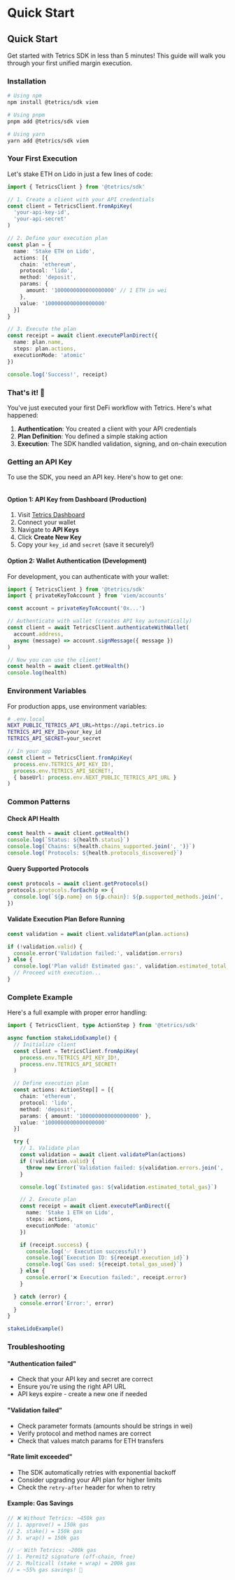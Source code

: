 # Quick Start

## Quick Start

Get started with Tetrics SDK in less than 5 minutes! This guide will walk you through your first unified margin execution.

### Installation

```bash
# Using npm
npm install @tetrics/sdk viem

# Using pnpm
pnpm add @tetrics/sdk viem

# Using yarn
yarn add @tetrics/sdk viem
```

### Your First Execution

Let's stake ETH on Lido in just a few lines of code:

```typescript
import { TetricsClient } from '@tetrics/sdk'

// 1. Create a client with your API credentials
const client = TetricsClient.fromApiKey(
  'your-api-key-id',
  'your-api-secret'
)

// 2. Define your execution plan
const plan = {
  name: 'Stake ETH on Lido',
  actions: [{
    chain: 'ethereum',
    protocol: 'lido',
    method: 'deposit',
    params: {
      amount: '1000000000000000000' // 1 ETH in wei
    },
    value: '1000000000000000000'
  }]
}

// 3. Execute the plan
const receipt = await client.executePlanDirect({
  name: plan.name,
  steps: plan.actions,
  executionMode: 'atomic'
})

console.log('Success!', receipt)
```

### That's it! 🎉

You've just executed your first DeFi workflow with Tetrics. Here's what happened:

1. **Authentication**: You created a client with your API credentials
2. **Plan Definition**: You defined a simple staking action
3. **Execution**: The SDK handled validation, signing, and on-chain execution

### Getting an API Key

To use the SDK, you need an API key. Here's how to get one:

<figure><img src="../.gitbook/assets/Screenshot 2025-10-22 at 01.22.10.png" alt=""><figcaption></figcaption></figure>

#### Option 1: API Key from Dashboard (Production)

1. Visit [Tetrics Dashboard](https://app.tetrics.io)
2. Connect your wallet
3. Navigate to **API Keys**
4. Click **Create New Key**
5. Copy your `key_id` and `secret` (save it securely!)

#### Option 2: Wallet Authentication (Development)

For development, you can authenticate with your wallet:

```typescript
import { TetricsClient } from '@tetrics/sdk'
import { privateKeyToAccount } from 'viem/accounts'

const account = privateKeyToAccount('0x...')

// Authenticate with wallet (creates API key automatically)
const client = await TetricsClient.authenticateWithWallet(
  account.address,
  async (message) => account.signMessage({ message })
)

// Now you can use the client!
const health = await client.getHealth()
console.log(health)
```

### Environment Variables

For production apps, use environment variables:

```bash
# .env.local
NEXT_PUBLIC_TETRICS_API_URL=https://api.tetrics.io
TETRICS_API_KEY_ID=your_key_id
TETRICS_API_SECRET=your_secret
```

```typescript
// In your app
const client = TetricsClient.fromApiKey(
  process.env.TETRICS_API_KEY_ID!,
  process.env.TETRICS_API_SECRET!,
  { baseUrl: process.env.NEXT_PUBLIC_TETRICS_API_URL }
)
```

### Common Patterns

#### Check API Health

```typescript
const health = await client.getHealth()
console.log(`Status: ${health.status}`)
console.log(`Chains: ${health.chains_supported.join(', ')}`)
console.log(`Protocols: ${health.protocols_discovered}`)
```

#### Query Supported Protocols

```typescript
const protocols = await client.getProtocols()
protocols.protocols.forEach(p => {
  console.log(`${p.name} on ${p.chain}: ${p.supported_methods.join(', ')}`)
})
```

#### Validate Execution Plan Before Running

```typescript
const validation = await client.validatePlan(plan.actions)

if (!validation.valid) {
  console.error('Validation failed:', validation.errors)
} else {
  console.log('Plan valid! Estimated gas:', validation.estimated_total_gas)
  // Proceed with execution...
}
```

### Complete Example

Here's a full example with proper error handling:

```typescript
import { TetricsClient, type ActionStep } from '@tetrics/sdk'

async function stakeLidoExample() {
  // Initialize client
  const client = TetricsClient.fromApiKey(
    process.env.TETRICS_API_KEY_ID!,
    process.env.TETRICS_API_SECRET!
  )

  // Define execution plan
  const actions: ActionStep[] = [{
    chain: 'ethereum',
    protocol: 'lido',
    method: 'deposit',
    params: { amount: '1000000000000000000' },
    value: '1000000000000000000'
  }]

  try {
    // 1. Validate plan
    const validation = await client.validatePlan(actions)
    if (!validation.valid) {
      throw new Error(`Validation failed: ${validation.errors.join(', ')}`)
    }

    console.log(`Estimated gas: ${validation.estimated_total_gas}`)

    // 2. Execute plan
    const receipt = await client.executePlanDirect({
      name: 'Stake 1 ETH on Lido',
      steps: actions,
      executionMode: 'atomic'
    })

    if (receipt.success) {
      console.log('✅ Execution successful!')
      console.log(`Execution ID: ${receipt.execution_id}`)
      console.log(`Gas used: ${receipt.total_gas_used}`)
    } else {
      console.error('❌ Execution failed:', receipt.error)
    }

  } catch (error) {
    console.error('Error:', error)
  }
}

stakeLidoExample()
```

### Troubleshooting

#### "Authentication failed"

* Check that your API key and secret are correct
* Ensure you're using the right API URL
* API keys expire - create a new one if needed

#### "Validation failed"

* Check parameter formats (amounts should be strings in wei)
* Verify protocol and method names are correct
* Check that values match params for ETH transfers

#### "Rate limit exceeded"

* The SDK automatically retries with exponential backoff
* Consider upgrading your API plan for higher limits
* Check the `retry-after` header for when to retry

#### Example: Gas Savings

```typescript
// ❌ Without Tetrics: ~450k gas
// 1. approve() = 150k gas
// 2. stake() = 150k gas
// 3. wrap() = 150k gas

// ✅ With Tetrics: ~200k gas
// 1. Permit2 signature (off-chain, free)
// 2. Multicall (stake + wrap) = 200k gas
// = ~55% gas savings! 🎉
```
